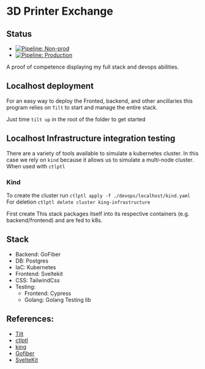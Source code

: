 # 3D Printer Exchange 

## Status
- [![Pipeline: Non-prod](https://github.com/Vanderscycle/3D-Printer-Exchange/actions/workflows/pipeline-non-prod.yml/badge.svg)](https://github.com/Vanderscycle/3D-Printer-Exchange/actions/workflows/pipeline-non-prod.yml)
- [![Pipeline: Production](https://github.com/Vanderscycle/3D-Printer-Exchange/actions/workflows/pipeline-prod.yml/badge.svg)](https://github.com/Vanderscycle/3D-Printer-Exchange/actions/workflows/pipeline-prod.yml)

A proof of competence displaying my full stack and devops abilities.

## Localhost deployment
For an easy way to deploy the Fronted, backend, and other ancillaries this program relies on `Tilt` to start and manage the entire stack. 

Just time `tilt up` in the root of the folder to get started


## Localhost Infrastructure integration testing

There are a variety of tools available to simulate a kubernetes cluster. In this case we rely on `kind` because it allows us to simulate a multi-node cluster. When used with `ctlptl`

### Kind

To create the cluster run `ctlptl apply -f ./devops/localhost/kind.yaml`
For deletion `ctlptl delete cluster king-infrastructure` 


First create
This stack packages itself into its respective containers (e.g. backend/frontend) and are fed to k8s.

## Stack
- Backend: GoFiber
- DB: Postgres
- IaC: Kubernetes
- Frontend: Sveltekit
- CSS: TailwindCss
- Testing:
  * Frontend: Cypress
  * Golang: Golang Testing lib

## References:
- [Tilt](https://docs.tilt.dev/tiltfile_authoring)
- [ctlptl](https://github.com/tilt-dev/ctlptl)
- [king](https://kind.sigs.k8s.io/docs/user/quick-start/)
- [Gofiber](https://github.com/gofiber/fiber)
- [SvelteKit]()
